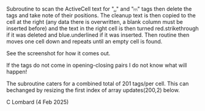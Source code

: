 Subroutine to scan the ActiveCell text for "<ins>..</ins>" and "<del>...</del>" tags
then delete the tags and take note of their positions. The cleanup text is then copied to the cell
at the right (any data there is overwritten, a blank column must be inserted before) and the
text in the right cell is then turned red.strikethrough if it was deleted and blue.underlined
if it was inserted. Then routine then moves one cell down and repeats until an empty cell is found.

 See the screenshot for how it comes out.

If the tags do not come in opening-closing pairs I do not know what will happen!

The subroutine caters for a combined total of 201 tags/per cell. This can bechanged
by resizing the first index of array updates(200,2) below.

C Lombard (4 Feb 2025)
